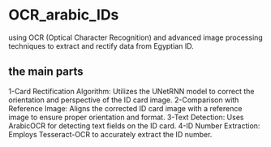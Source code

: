 # OCR_arabic_IDs
using OCR (Optical Character Recognition) and advanced image processing techniques to extract and rectify data from Egyptian ID. 
## the main parts 
1-Card Rectification Algorithm: Utilizes the UNetRNN model to correct the orientation and perspective of the ID card image.
2-Comparison with Reference Image: Aligns the corrected ID card image with a reference image to ensure proper orientation and format.
3-Text Detection: Uses ArabicOCR for detecting text fields on the ID card.
4-ID Number Extraction: Employs Tesseract-OCR to accurately extract the ID number.
